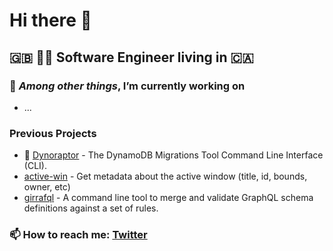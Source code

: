 # Hi there 👋

## 🇬🇧 👨‍💻 Software Engineer living in 🇨🇦

### 🔭 _Among other things_, I’m currently working on
- ...

### Previous Projects
- 🦖 [Dynoraptor](https://www.npmjs.com/package/@produce8/dynoraptor-cli) - The DynamoDB Migrations Tool Command Line Interface (CLI).
- [active-win](https://www.npmjs.com/package/@produce8/active-win) - Get metadata about the active window (title, id, bounds, owner, etc)
- [girrafql](https://www.npmjs.com/package/@produce8/giraffql) - A command line tool to merge and validate GraphQL schema definitions against a set of rules.

### 📫 How to reach me: [Twitter](https://twitter.com/brandonkpbailey)

